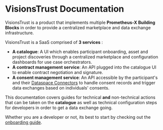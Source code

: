 # VisionsTrust Documentation

VisionsTrust is a product that implements multiple **Prometheus-X Building Blocks** in order to provide a centralized marketplace and data exchange infrastructure.

VisionsTrust is a SaaS comprised of **3 services** :
* **A catalogue**: A UI which enables participant onboarding, asset and project discoveries through a centralized marketplace and configuration dashboards for use case orchestrators.
* **A contract management service**: An API plugged into the catalogue UI to enable contract negotiation and signature.
* **A consent management service**: An API accessible by the participant's and their [Dataspace Connectors](https://github.com/Prometheus-X-association/dataspace-connector) to handle consent records and trigger data exchanges based on individuals' consents.

This documentation covers guides for technical **and** non-technical actions that can be taken on the **catalogue** as well as technical configuration steps for developers in order to get a data exchange going.

Whether you are a developer or not, its best to start by checking out the [onboarding guide](./guide.md).